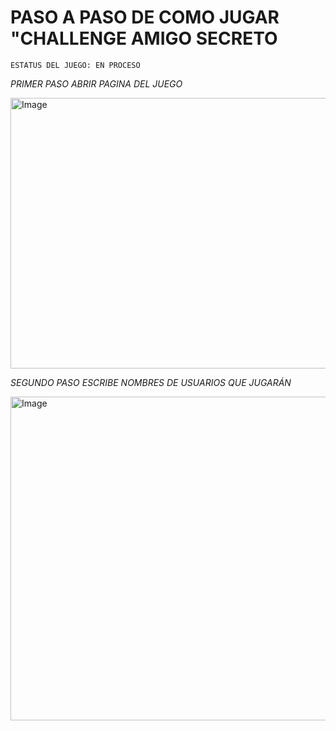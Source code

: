 <H1>PASO A PASO DE COMO JUGAR "CHALLENGE AMIGO SECRETO</H1>

    ESTATUS DEL JUEGO: EN PROCESO
*PRIMER PASO ABRIR PAGINA DEL JUEGO*


<img width="921" height="433" alt="Image" src="https://github.com/user-attachments/assets/c1a4553c-d046-4340-ad93-f3640adabf59" />

*SEGUNDO PASO ESCRIBE NOMBRES DE USUARIOS QUE JUGARÁN*


<img width="921" height="518" alt="Image" src="https://github.com/user-attachments/assets/e685ef44-53b6-42e1-a421-386c9a1ee84a" />
